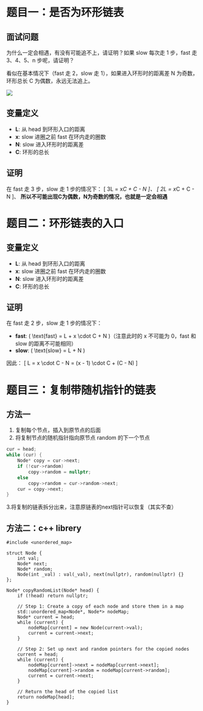# 题目一：是否为环形链表

## 面试问题
为什么一定会相遇，有没有可能追不上，请证明？如果 slow 每次走 1 步，fast 走 3、4、5、n 步呢，请证明？

看似在基本情况下（fast 走 2，slow 走 1），如果进入环形时的距离差 N 为奇数，环形总长 C 为偶数，永远无法追上。

<img src="D:\code\113-issues-master\113-issues-master\24年-04月28日--链表OJ讲解\4-28.png" />

## 变量定义
- **L**: 从 head 到环形入口的距离
- **x**: slow 进圈之前 fast 在环内走的圈数
- **N**: slow 进入环形时的距离差
- **C**: 环形的总长

## 证明
在 fast 走 3 步，slow 走 1 步的情况下：
\[ 3L = x*C + C - N \]、
\[ 2L = x*C + C - N \]、
**所以不可能出现C为偶数，N为奇数的情况，也就是一定会相遇**

# 题目二：环形链表的入口

## 变量定义
- **L**: 从 head 到环形入口的距离
- **x**: slow 进圈之前 fast 在环内走的圈数
- **N**: slow 进入环形时的距离差
- **C**: 环形的总长

## 证明
在 fast 走 2 步，slow 走 1 步的情况下：
- **fast**: \( \text{fast} = L + x \cdot C + N \)（注意此时的 x 不可能为 0，fast 和 slow 的距离不可能相同）
- **slow**: \( \text{slow} = L + N \)

因此：
\[ L = x \cdot C - N = (x - 1) \cdot C + (C - N) \]

# 题目三：复制带随机指针的链表

## 方法一
1. 复制每个节点，插入到原节点的后面
2. 将复制节点的随机指针指向原节点 random 的下一个节点

```cpp
cur = head;
while (cur) {
    Node* copy = cur->next;
    if (!cur->random)
        copy->random = nullptr;
    else
        copy->random = cur->random->next;
    cur = copy->next;
}
```
3.将复制的链表拆分出来，注意原链表的next指针可以恢复（其实不查）

## 方法二：c++ librery
```
#include <unordered_map>

struct Node {
    int val;
    Node* next;
    Node* random;
    Node(int _val) : val(_val), next(nullptr), random(nullptr) {}
};

Node* copyRandomList(Node* head) {
    if (!head) return nullptr;

    // Step 1: Create a copy of each node and store them in a map
    std::unordered_map<Node*, Node*> nodeMap;
    Node* current = head;
    while (current) {
        nodeMap[current] = new Node(current->val);
        current = current->next;
    }

    // Step 2: Set up next and random pointers for the copied nodes
    current = head;
    while (current) {
        nodeMap[current]->next = nodeMap[current->next];
        nodeMap[current]->random = nodeMap[current->random];
        current = current->next;
    }

    // Return the head of the copied list
    return nodeMap[head];
}
```